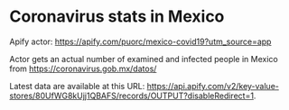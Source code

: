 # Coronavirus stats in Mexico

Apify actor: https://apify.com/puorc/mexico-covid19?utm_source=app

Actor gets an actual number of examined and infected people in Mexico from https://coronavirus.gob.mx/datos/

Latest data are available at this URL: https://api.apify.com/v2/key-value-stores/80UfWG8kUjj1QBAFS/records/OUTPUT?disableRedirect=1.
